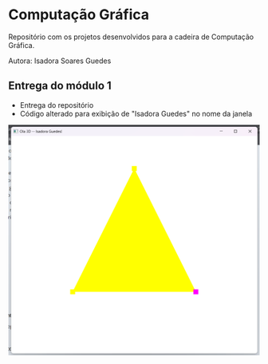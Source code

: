 # Computação Gráfica
Repositório com os projetos desenvolvidos para a cadeira de Computação Gráfica.

Autora: Isadora Soares Guedes


## Entrega do módulo 1

- Entrega do repositório
- Código alterado para exibição de "Isadora Guedes" no nome da janela

![imagem](IsadoraGuedesJanela.png)